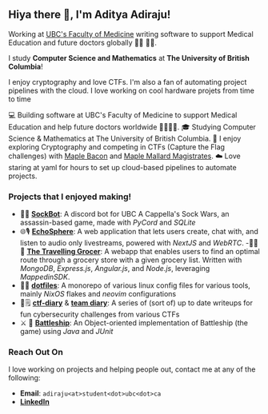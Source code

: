 ## Hiya there 👋, I'm Aditya Adiraju!

Working at [UBC's Faculty of Medicine](https://med.ubc.ca/) writing software to support Medical Education and future doctors globally 👨‍⚕️ 👩‍⚕️.

I study **Computer Science and Mathematics** at **The University of British Columbia**!

I enjoy cryptography and love CTFs. I'm also a fan of automating project pipelines with the cloud. I love working on cool hardware projets from time to time 

💻 Building software at UBC's Faculty of Medicine to support Medical Education and help future doctors worldwide 👨‍⚕️👩‍⚕️.
🎓 Studying Computer Science & Mathematics at The University of British Columbia.
🔐 I enjoy exploring Cryptography and competing in CTFs (Capture the Flag challenges) with [Maple Bacon](https://maplebacon.org/) and [Maple Mallard Magistrates](https://github.com/mmm-team).
☁️ Love staring at yaml for hours to set up cloud-based pipelines to automate projects.


### Projects that I enjoyed making!

- 🧦🤖 [**SockBot**](https://github.com/aditya-adiraju/SockBot): A discord bot for UBC A Cappella's Sock Wars, an assassin-based game, made with *PyCord* and *SQLite*
- 🌐🎙️ [**EchoSphere**](https://github.com/aditya-adiraju/echo-sphere/): A web application that lets users create, chat with, and listen to audio only livestreams, powered with *NextJS* and *WebRTC*.
-🏃‍➡️🛒 [**The Travelling Grocer**](https://github.com/aditya-adiraju/TheTravellingGrocer): A webapp that enables users to find an optimal route through a grocery store with a given grocery list. Written with *MongoDB*, *Express.js*, *Angular.js*, and *Node.js*, leveraging *MappedinSDK*. 
- 🐧🐧 [**dotfiles**](https://github.com/aditya-adiraju/dotfiles): A monorepo of various linux config files for various tools, mainly *NixOS* flakes and *neovim* configurations
- 🏁🗒️ [**ctf-diary**](https://github.com/aditya-adiraju/capture-the-flag) & [**team diary**](https://github.com/mmm-team/public-writeups/): A series of (sort of) up to date writeups for fun cybersecurity challenges from various CTFs
- ⚔️ 🚢 [**Battleship**](): An Object-oriented implementation of Battleship (the game) using *Java* and *JUnit*

### Reach Out On
I love working on projects and helping people out, contact me at any of the following:

- **Email**: `adiraju<at>student<dot>ubc<dot>ca`
- [**LinkedIn**](https://linkedin.com/in/adityaadiraju)
